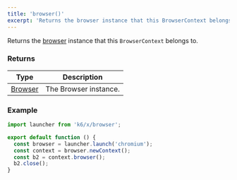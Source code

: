 ```yaml
---
title: 'browser()'
excerpt: 'Returns the browser instance that this BrowserContext belongs to.'
---
```


Returns the [browser](/javascript-api/xk6-browser/browser) instance that this `BrowserContext` belongs to.


### Returns

| Type                                            | Description             |
| ----------------------------------------------  | ----------------------- |
| [Browser](/javascript-api/xk6-browser/browser/) | The Browser instance.   |


### Example

<CodeGroup labels={[]}>

```javascript
import launcher from 'k6/x/browser';

export default function () {
  const browser = launcher.launch('chromium');
  const context = browser.newContext();
  const b2 = context.browser();
  b2.close();
}
```

</CodeGroup>
